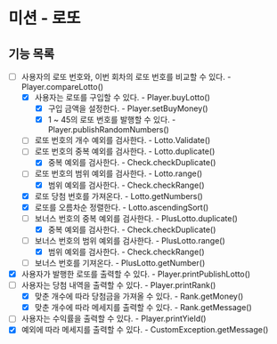 # 미션 - 로또

## 기능 목록
- [ ] 사용자의 로또 번호와, 이번 회차의 로또 번호를 비교할 수 있다. - Player.compareLotto()
  - [x] 사용자는 로또를 구입할 수 있다. - Player.buyLotto()
    - [x] 구입 금액을 설정한다. - Player.setBuyMoney()
    - [x] 1 ~ 45의 로또 번호를 발행할 수 있다. - Player.publishRandomNumbers()
  - [ ] 로또 번호의 개수 예외를 검사한다. - Lotto.Validate()
  - [ ] 로또 번호의 중복 예외를 검사한다. - Lotto.duplicate()
    - [x] 중복 예외를 검사한다. - Check.checkDuplicate()
  - [ ] 로또 번호의 범위 예외를 검사한다. - Lotto.range()
    - [x] 범위 예외를 검사한다. - Check.checkRange()
  - [x] 로또 당첨 번호를 가져온다. - Lotto.getNumbers()
  - [x] 로또를 오름차순 정렬한다. - Lotto.ascendingSort()
  - [ ] 보너스 번호의 중복 예외를 검사한다. - PlusLotto.duplicate()
    - [x] 중복 예외를 검사한다. - Check.checkDuplicate()
  - [ ] 보너스 번호의 범위 예외를 검사한다. - PlusLotto.range()
    - [x] 범위 예외를 검사한다. - Check.checkRange()
  - [ ] 보너스 번호를 기져온다. - PlusLotto.getNumber()
- [x] 사용자가 발행한 로또를 출력할 수 있다. - Player.printPublishLotto() 
- [ ] 사용자는 당첨 내역을 출력할 수 있다. - Player.printRank()
  - [x] 맞춘 개수에 따라 당첨금을 가져올 수 있다. - Rank.getMoney() 
  - [x] 맞춘 개수에 따라 메세지를 출력할 수 있다. - Rank.getMessage()
- [ ] 사용자는 수익률을 출력할 수 있다. - Player.printYield()
- [x] 예외에 따라 메세지를 출력할 수 있다. - CustomException.getMessage()